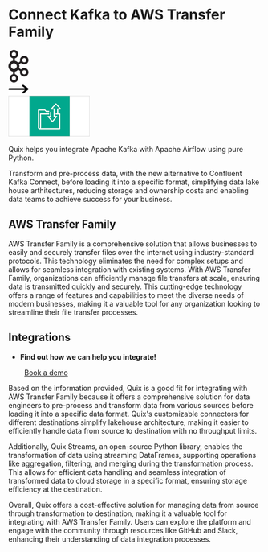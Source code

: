 # Connect Kafka to AWS Transfer Family

<div class="connect-images cards blog-grid-card" markdown>
<div>
<img src="../images/kafka_logo.png" width="40px" />
</div>
<div>
<img src="../images/arrow.svg" width="40px" />
</div>
<div>
<img src="./images/aws-transfer-family_1.jpg" />
</div>
</div>

Quix helps you integrate Apache Kafka with Apache Airflow using pure Python.

Transform and pre-process data, with the new alternative to Confluent Kafka Connect, before loading it into a specific format, simplifying data lake house arthitectures, reducing storage and ownership costs and enabling data teams to achieve success for your business.

## AWS Transfer Family

AWS Transfer Family is a comprehensive solution that allows businesses to easily and securely transfer files over the internet using industry-standard protocols. This technology eliminates the need for complex setups and allows for seamless integration with existing systems. With AWS Transfer Family, organizations can efficiently manage file transfers at scale, ensuring data is transmitted quickly and securely. This cutting-edge technology offers a range of features and capabilities to meet the diverse needs of modern businesses, making it a valuable tool for any organization looking to streamline their file transfer processes.

## Integrations

<div class="grid cards" markdown>

- __Find out how we can help you integrate!__

    <a class="md-button md-button--primary" href="https://share.hsforms.com/1iW0TmZzKQMChk0lxd_tGiw4yjw2?__hstc=175542013.2303933fbd746c0ac86d9ccbe9bc9100.1728383268831.1729603416735.1729620918855.31&__hssc=175542013.1.1729620918855&__hsfp=2132701734" target="_blank" style="margin:.5rem;">Book a demo</a>

</div>


Based on the information provided, Quix is a good fit for integrating with AWS Transfer Family because it offers a comprehensive solution for data engineers to pre-process and transform data from various sources before loading it into a specific data format. Quix's customizable connectors for different destinations simplify lakehouse architecture, making it easier to efficiently handle data from source to destination with no throughput limits.

Additionally, Quix Streams, an open-source Python library, enables the transformation of data using streaming DataFrames, supporting operations like aggregation, filtering, and merging during the transformation process. This allows for efficient data handling and seamless integration of transformed data to cloud storage in a specific format, ensuring storage efficiency at the destination.

Overall, Quix offers a cost-effective solution for managing data from source through transformation to destination, making it a valuable tool for integrating with AWS Transfer Family. Users can explore the platform and engage with the community through resources like GitHub and Slack, enhancing their understanding of data integration processes.

